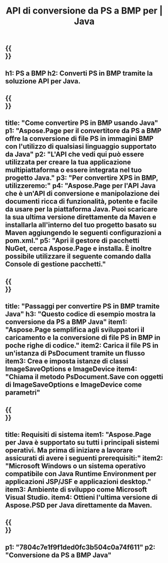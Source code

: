 ﻿---
translation: true
template: /_templates/_conversion-child-java.md
title: API di conversione da PS a BMP per | Java
url: /java/conversion/ps-to-bmp/
description: Esempio di codice di conversione Java per il formato PS in file BMP. Utilizzare questo codice di esempio per convertire PS in BMP all'interno di qualsiasi applicazione basata su Java Web o Desktop.
informat: PS
outformat: BMP
otherformats: XPS EPS
---

{{<section banner>}}
---
h1: PS a BMP
h2: Converti PS in BMP tramite la soluzione API per Java.
---

{{<section overview>}}
---
title: "Come convertire PS in BMP usando Java"
p1: "Aspose.Page per il convertitore da PS a BMP offre la conversione di file PS in immagini BMP con l'utilizzo di qualsiasi linguaggio supportato da Java"
p2: "L'API che vedi qui può essere utilizzata per creare la tua applicazione multipiattaforma o essere integrata nel tuo progetto Java."
p3: "Per convertire XPS in BMP, utilizzeremo:"
p4: "Aspose.Page per l'API Java che è un'API di conversione e manipolazione dei documenti ricca di funzionalità, potente e facile da usare per la piattaforma Java. Puoi scaricare la sua ultima versione direttamente da Maven e installarla all'interno del tuo progetto basato su Maven aggiungendo le seguenti configurazioni a pom.xml."
p5: "Apri il gestore di pacchetti NuGet, cerca Aspose.Page e installa. È inoltre possibile utilizzare il seguente comando dalla Console di gestione pacchetti."
---

{{<section feature1>}}
---
title: "Passaggi per convertire PS in BMP tramite Java"
h3: "Questo codice di esempio mostra la conversione da PS a BMP Java"
item1: "Aspose.Page semplifica agli sviluppatori il caricamento e la conversione di file PS in BMP in poche righe di codice."
item2: Carica il file PS in un'istanza di PsDocument tramite un flusso
item3: Crea e imposta istanze di classi ImageSaveOptions e ImageDevice
item4: "Chiama il metodo PsDocument.Save con oggetti di ImageSaveOptions e ImageDevice come parametri"
---

{{<section feature2>}}
---
title: Requisiti di sistema
item1: "Aspose.Page per Java è supportato su tutti i principali sistemi operativi. Ma prima di iniziare a lavorare assicurati di avere i seguenti prerequisiti:"
item2: "Microsoft Windows o un sistema operativo compatibile con Java Runtime Environment per applicazioni JSP/JSF e applicazioni desktop."
item3: Ambiente di sviluppo come Microsoft Visual Studio.
item4: Ottieni l'ultima versione di Aspose.PSD per Java direttamente da Maven.
---

{{<section gist>}}
---
p1: "7804c7e1f9f1ded0fc3b504c0a74f611"
p2: "Conversione da PS a BMP Java"
---
